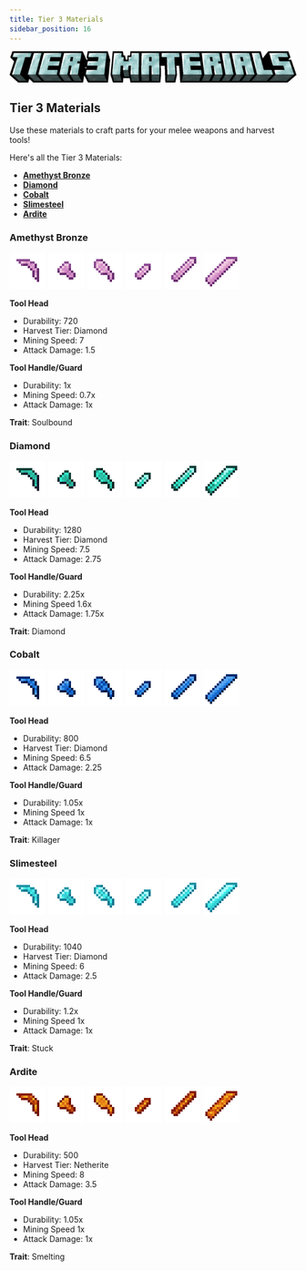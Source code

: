 ```yaml
---
title: Tier 3 Materials
sidebar_position: 16
---
```


![Tier 3 Materials](../../_assets/images/tinkers-tier_3_materials.png)

## Tier 3 Materials

Use these materials to craft parts for your melee weapons and harvest tools!

Here's all the Tier 3 Materials: 
 - [**Amethyst Bronze**](#amethyst-bronze)
 - [**Diamond**](#diamond)
 - [**Cobalt**](#cobalt)
 - [**Slimesteel**](#slimesteel)
 - [**Ardite**](#ardite)

### Amethyst Bronze
![Pickaxe Head](../../_assets/images/parts/pickaxe_head_amethyst_b.png) ![Axe Head](../../_assets/images/parts/axe_head_amethyst_b.png) ![Shoel Head](../../_assets/images/parts/shoel_head_amethyst_b.png)  ![Dagger Blade](../../_assets/images/parts/dagger_blade_amethyst_b.png) ![Sword Blade](../../_assets/images/parts/sword_blade_amethyst_b.png) ![Cleaver Blade](../../_assets/images/parts/cleaver_blade_amethyst_b.png)

**Tool Head**
- Durability: 720
- Harvest Tier: Diamond
- Mining Speed: 7
- Attack Damage: 1.5

**Tool Handle/Guard**
- Durability: 1x
- Mining Speed: 0.7x
- Attack Damage: 1x

**Trait**: Soulbound

### Diamond
![Pickaxe Head](../../_assets/images/parts/pickaxe_head_diamond.png) ![Axe Head](../../_assets/images/parts/axe_head_diamond.png) ![Shoel Head](../../_assets/images/parts/shoel_head_diamond.png)  ![Dagger Blade](../../_assets/images/parts/dagger_blade_diamond.png) ![Sword Blade](../../_assets/images/parts/sword_blade_diamond.png) ![Cleaver Blade](../../_assets/images/parts/cleaver_blade_diamond.png)

**Tool Head**
- Durability: 1280
- Harvest Tier: Diamond
- Mining Speed: 7.5
- Attack Damage: 2.75

**Tool Handle/Guard**
- Durability: 2.25x
- Mining Speed 1.6x
- Attack Damage: 1.75x

**Trait**: Diamond

### Cobalt
![Pickaxe Head](../../_assets/images/parts/pickaxe_head_cobalt.png) ![Axe Head](../../_assets/images/parts/axe_head_cobalt.png) ![Shoel Head](../../_assets/images/parts/shoel_head_cobalt.png)  ![Dagger Blade](../../_assets/images/parts/dagger_blade_cobalt.png) ![Sword Blade](../../_assets/images/parts/sword_blade_cobalt.png) ![Cleaver Blade](../../_assets/images/parts/cleaver_blade_cobalt.png)

**Tool Head**
- Durability: 800
- Harvest Tier: Diamond
- Mining Speed: 6.5
- Attack Damage: 2.25

**Tool Handle/Guard**
- Durability: 1.05x
- Mining Speed 1x
- Attack Damage: 1x

**Trait**: Killager

### Slimesteel
![Pickaxe Head](../../_assets/images/parts/pickaxe_head_slimesteel.png) ![Axe Head](../../_assets/images/parts/axe_head_slimesteel.png) ![Shoel Head](../../_assets/images/parts/shoel_head_slimesteel.png)  ![Dagger Blade](../../_assets/images/parts/dagger_blade_slimesteel.png) ![Sword Blade](../../_assets/images/parts/sword_blade_slimesteel.png) ![Cleaver Blade](../../_assets/images/parts/cleaver_blade_slimesteel.png)

**Tool Head**
- Durability: 1040
- Harvest Tier: Diamond
- Mining Speed: 6
- Attack Damage: 2.5

**Tool Handle/Guard**
- Durability: 1.2x
- Mining Speed 1x
- Attack Damage: 1x

**Trait**: Stuck

### Ardite
![Pickaxe Head](../../_assets/images/parts/pickaxe_head_ardite.png) ![Axe Head](../../_assets/images/parts/axe_head_ardite.png) ![Shoel Head](../../_assets/images/parts/shoel_head_ardite.png)  ![Dagger Blade](../../_assets/images/parts/dagger_blade_ardite.png) ![Sword Blade](../../_assets/images/parts/sword_blade_ardite.png) ![Cleaver Blade](../../_assets/images/parts/cleaver_blade_ardite.png)

**Tool Head**
- Durability: 500
- Harvest Tier: Netherite
- Mining Speed: 8
- Attack Damage: 3.5

**Tool Handle/Guard**
- Durability: 1.05x
- Mining Speed 1x
- Attack Damage: 1x

**Trait**: Smelting